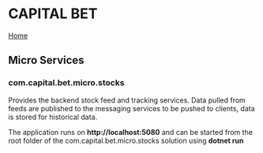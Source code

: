 # CAPITAL BET
[Home](https://github.com/jayoharedee/capitalbet)
## Micro Services 

### com.capital.bet.micro.stocks 
Provides the backend stock feed and tracking services. Data pulled from feeds are published to the messaging services to be pushed to clients, data is stored for historical data.

The application runs on **http://localhost:5080** and can be started from the root folder of the com.capital.bet.micro.stocks solution using **dotnet run**



